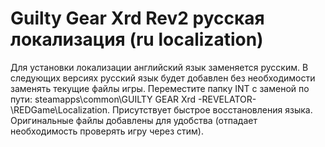 # Guilty Gear Xrd Rev2 русская локализация (ru localization)
Для установки локализации английский язык заменяется русским. В следующих версиях русский язык будет добавлен без необходимости заменять текущие файлы игры.
Переместите папку INT с заменой по пути:
steamapps\common\GUILTY GEAR Xrd -REVELATOR-\REDGame\Localization.
Присутствует быстрое восстановления языка. Оригинальные файлы добавлены для удобства (отпадает необходимость проверять игру через стим).
